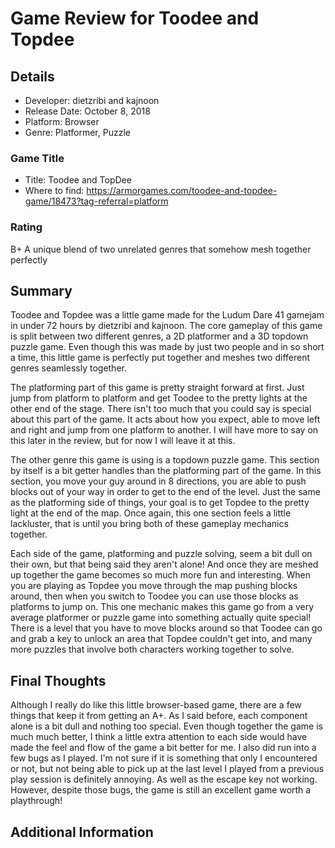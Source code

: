 # Game Review for Toodee and Topdee

## Details
* Developer: dietzribi and kajnoon
* Release Date: October 8, 2018
* Platform: Browser
* Genre: Platformer, Puzzle

### Game Title
* Title: Toodee and TopDee
* Where to find: https://armorgames.com/toodee-and-topdee-game/18473?tag-referral=platform

### Rating
B+ A unique blend of two unrelated genres that somehow mesh together perfectly

## Summary
Toodee and Topdee was a little game made for the Ludum Dare 41 gamejam in under 72 hours by dietzribi and kajnoon. The core gameplay of this game is split between two different genres, a 2D platformer and a 3D topdown puzzle game. Even though this was made by just two people and in so short a time, this little game is perfectly put together and meshes two different genres seamlessly together. 

The platforming part of this game is pretty straight forward at first. Just jump from platform to platform and get Toodee to the pretty lights at the other end of the stage. There isn't too much that you could say is special about this part of the game. It acts about how you expect, able to move left and right and jump from one platform to another. I will have more to say on this later in the review, but for now I will leave it at this.

The other genre this game is using is a topdown puzzle game. This section by itself is a bit getter handles than the platforming part of the game. In this section, you move your guy around in 8 directions, you are able to push blocks out of your way in order to get to the end of the level. Just the same as the platforming side of things, your goal is to get Topdee to the pretty light at the end of the map. Once again, this one section feels a little lackluster, that is until you bring both of these gameplay mechanics together.

Each side of the game, platforming and puzzle solving, seem a bit dull on their own, but that being said they aren't alone! And once they are meshed up together the game becomes so much more fun and interesting. When you are playing as Topdee you move through the map pushing blocks around, then when you switch to Toodee you can use those blocks as platforms to jump on. This one mechanic makes this game go from a very average platformer or puzzle game into something actually quite special! There is a level that you have to move blocks around so that Toodee can go and grab a key to unlock an area that Topdee couldn't get into, and many more puzzles that involve both characters working together to solve.

## Final Thoughts
Although I really do like this little browser-based game, there are a few things that keep it from getting an A+. As I said before, each component alone is a bit dull and nothing too special. Even though together the game is much much better, I think a little extra attention to each side would have made the feel and flow of the game a bit better for me. I also did run into a few bugs as I played. I'm not sure if it is something that only I encountered or not, but not being able to pick up at the last level I played from a previous play session is definitely annoying. As well as the escape key not working. However, despite those bugs, the game is still an excellent game worth a playthrough!

## Additional Information
